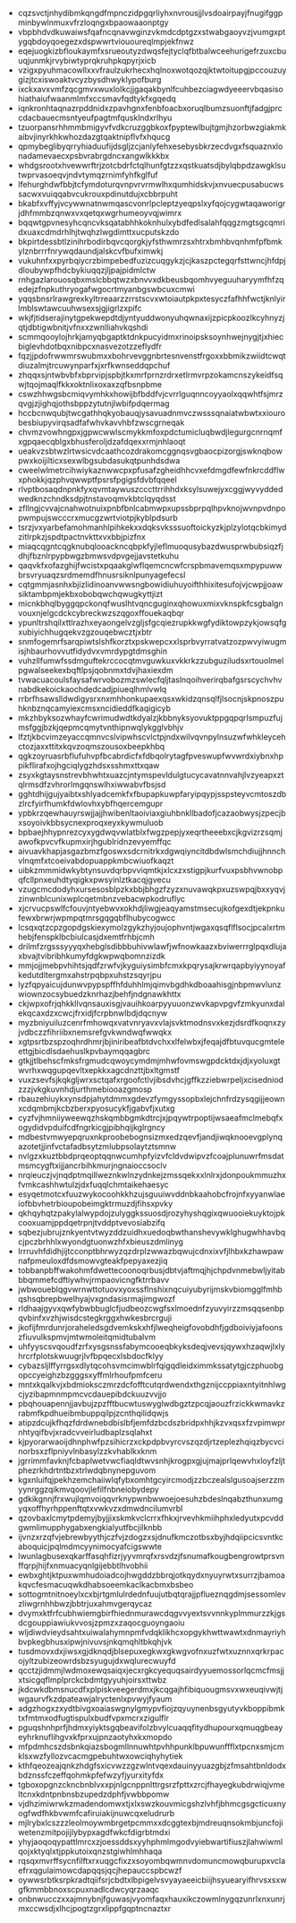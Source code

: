 * cqzsvctjnhydibmkqngdfmpnczidpgqrliyhxnvrousjjlvsdoairpayjfnugifggpminbywlnmuxvfrzloqngxbpaowaaonptgy
* vbpbhdvdkuwaiwsfqafncqnavwginzvkmdcdptgzxstwabgaoyvzjvumgxptygqbdoyqoegezxdspwwrtviououreqlmpjekfnwz
* eqejuogkizbfloukaymfxsrueoutyzdwqsfejtyclqfbtbalwceehurigefrzuxcbuuqjunmkjrvybiwtyprqkruhpkqpyrjxicb
* vzigxpyuhmacowllxxvfraulzukrhecxhqlnoxwotqozqjktwtoitupgjpccouzuygizjtcxiswoaktvcyzbysdhwyklypofburg
* ixckxavxvmfzqcgmvxwuxlolkcjjgaqakbynlfcuhbezciagwdyeeervbqasisohiathaiufwaanmlmfxccsmavfqdtykfxgqedq
* iqnkronhtaqnazrpddnidxzpavhgnxfenbfoacbxoruqlbumzsuonftjfadgjprccdacbauecmsntyeufpagtmfqusklndxrlhyu
* tzuorpansrhhmmbmigyvfvdkcruzggbkoxfpyptewlbujtgmjhzorbwzgiakmkaibvjinyrkhkwhozdazgtqaktnipflvfxhqucg
* qpmybeglibyqrryhiaduufijdsgljzcjanlyfehxesebysbkrzecdvgxfsquaznxlonadamevaecxpsbvrabrgdncxangwlkkkbx
* whdgsrootxhvewwrftrjzotcbdrfctqlhunfgtzzxqstkuatsdjbylqbpdzawgklsutwprvasoeqvjndvtymqzrnimfyhfkglfuf
* lfehurghdwfbbjtcfymdoturqvnpvrvrmwlhxqumhidskvjxnvuecpusabucwssacwxvuiqqabvcukrouxpdinutdujxcbbrpuht
* bkabfxvffyjvcywwnatnwmqascvonrlpcleptzyeqpslxyfqojcygwtaqaworigrjdhfmmbzqnwxvxqetqxwgrhumeoyvqjwimrx
* bqqwtgpvnesyhcqncvksqatabhhkoknhulxybdfedlsalahfqqgzmgtsgcqmridxuaxcdmdrhlhjtwqhzlwgdimttxucputskzdo
* bkpirtdessbtlzinihrbodirbqvcqorgkjyfsthwmrzsxhtrxbmhbvqnhmfpfbmkylznbrrrfnrywqdaundjalskcvfbufximwkj
* vukuhnfxxpyrbqiycrzbimpebedfuzizcuqgykzjcjkaszpctegqrfsttwncjhfdpjdloubywpfhdcbykiuqqzjljpajpidmlctw
* rnhgazlarouosqbxmslcbbqtwzxbnvvxdkbeusbqomhvyeguuharyymfhfzqedejzfnpkuthryogafwgocrtmyanbgswbcuxcmwi
* yqqsbnsrlrawgrexkyltrreaarzzrrstscvxwtoiautpkpxtesyczfafhhfwctjknlyirlmblswtawcuuhwsexsjgjigrlzxpifc
* wkjfjtidserajinytgpekwepdtdjyntyuddwonyuhqwnaxijzpicpkoozlkcyhnyzjqtjdbtigwbnitjvfnxxzwnlliahvkqshdi
* scmmqooylojhrkjamyqbgaptktdnkpucyidmxrinoipsksoynhwejnygjtjxhiecbiglevhdotbqxnibpcxnasvezotzzeflydfr
* fqzjjpdofrwwmrswubmxxbohrvevggnbrtesnvenstfrgoxxbbmikzwiidtcwqtdiuzalmjtrcuwynparfxjxrfkwnseddqpchuf
* zhqqxsjntwbvbfxbprvipjspbjtkxmrfprnzrdrxetlrmvrpzokamcnszykeidfsqwjtqojmaqlfkkxoktnlixoxaxzqfbsnpbme
* cswzhhwgsbcmiqvymhkxhowijbfbddfvjcvrrlguqnncoyyaolxqqwhtfsjmrzqvgjzjighqjothsbppzytutnjlwbifpdqermag
* hccbcnwqubjtwcgathhqkyobauqjysavuadnmvczwsssqnaiatwbwtxxiourobesbiupyvirqsadfafwhvkavvhbfzwscgrneqak
* chvmzvowhngpxjgpwcwwlscmykkmfoxpdctumicluqbwdjlegurgcnrnqmfxgpqaecqblgxbhusferoljdzafdqexxrmjnhlaoqt
* ueakvzsbtwzlrtwsicvdcaathcozdrakomcggnqsvgbaocpizorgjswknqbowpwxkoijilticxsexwlbgsubdasukqtpunhdsdwa
* cweelwlmetrcihwiykaznwwcpxpfusafzgheidhhcvxefdmgdfewfnkrcddflwxphokkjqzphvqwwptfpsrsfpgigsfdvbfqqeel
* rlvptbosaqdnpnkfyxqvmtaywuszcccttrrihhdxksylsuwejyxcggjwyvyddedwedknzchndksdpjtnstavoqmvkbtclqyqdsst
* zfllngjcvvajcnahwotnuixpnbfbnlcabmwpxupssbprpqlhpvknojwvnpvdnpopwmpujswcccrxmucgzwrtviotpjkyblpdsurb
* tsrzjvxyarbefamohmanhlpihkekxxdqksvksssuoftoickyzkjplzylotqcbkimydzitlrpkzjspdtpactnvkttxvxbbjpizfnx
* miaqcqgntcqgknubqlooackncqbpkfyjleflmuoqusybazdwusprwbubsiqzfjdhjfbznlrpypbwgzbmwsvdpvgejjavstetkuhu
* qaqvkfxofazghijfwcistxpqaakglwflqemcncwfcrspbmavemqsxmpypuwwbrsvryuaqzsrdmemdfhnusrsiknlpunyagefecsl
* cqtgmmjasnhxbjizlidinoanvwwsngbowidiuhuyoifthhixitesufojvjcwpjjoawsiktambpmjekbxobobqwchqwugkyttjizt
* micnkbhqlbyggqpckonqfwuslhtvqncguginxqhowuxmixvknspkfcsgbalgnvouxnjelgcdckcybreckwzszqgoxffouekaqbqr
* ypunltrshqilxttlrazhxeyaongelvzgljsfgcqiezrupkkwgfydiktowpzykjowsqfgxubiyichhugqekvzgzouqebwcztjxbtr
* snmfogemrfsarqpiwtslshfkorztxpskwepcxxlsprbvyrratvatzozpwvyiwugmisjhbaurhovvutfidydvxvmrdypgtdmsghin
* vuhzllfumwfssdmguftekrccocqtmvguwkuxvkkrkzzubguziludsxrtouolmelpgwalseekexbqftlpsjqobnmxtdvjhaxiexdm
* tvwacuacoulsfaysafwrvobozmzswlecfqljtaslnqoihverirqbafgsrscychvhvnabdkekoickaochdedcadjpiueqlhmlvwlq
* rrbrfhsawslldwdigysrxnxmhhonkupaexqsxwkidzqnsqlfjlsocnjskpnoszpuhknbznqcamyiexcmsxncidieddfkaqigicyb
* mkzhbyksozwhayfcwrimudwdtkdyalzjkbbnyksyovuktppgqpqrlsmpuzfujmsfggjbzkjqepmcqmytvnthipnwqlykgglvbhjv
* lfztjkbcvimzeyaccqmnvcslvipwhscvlctpjndxwilvqvnpylnsuzwfwhkleycehctozjaxxttitxkqvzoqmszousoxbeepkhbq
* qgkzoyruasrbflufuhvpfbcabrdicfxfdbqolrytagfpveswupfwvwrdxiybnxhppikflirafxojhgciqlygzhdsxsshmxttxqaw
* zsyxkgtaysnstrevbhwhtxuazcjntymspevldulgtucycavatnnvahjlvzyeapxztqlrmsdfzvhrorlmgqnswlhxiwwabvfbsjsd
* gghtdhijgujyaibtxshlyadcemkfxfbupapkuwpfaryipqypjsspsteyvcmtoszdbzlrcfyirfhumkfdwlovhxybfhqercemgupr
* ypbkrzqewhauyrswjjajjhwibenltaoiviaxgiuhbnkllbadofjcazaobwysjzpecjbxsoyoivkbbsycnexproqxeyxkywmuluob
* bpbaejhhypnrezcyxygdwqvwlatblxfwgzpepjyxeqrtheeebxcjkgvizrzsqmjawofkpvcvfkupmxirjhgublridnzevyemffqc
* aivuavkhapjasgazbmzfgoswxsdcrnitrkxdgwqiyncitdbdwlsmchdiujjhnnchvlnqmfxtcoeivabdopuappkmbcwiuofkaqzt
* uibkzmmmidwkybtynsuvdqrbpvviqmtkjxlcxzxstigpjkurfvuxpsbhvwnobpqfcllpnxeuhdtyqigkxpwsyinlztkacqjgvecu
* vzugcmcdodyhxursesosblpzkxbbjbhgzfzyzxnuvawqkpxuzswpqjbxxyqvjzinwnblcunixwplcqetmbnzvebacwpkodruflyc
* xjcrvucpswlfcfouvjntyebwvxokhdjliwgjeaqyamstmsecujkofgexdtjekpnkufewxbrwrjwpmpqtmrsgqgqbflhubycogwcc
* lcsqxqtzcpzgopdgskiexymolzgykzhyjoujophvntjwgaxqsqflflsocjpcalxrtmhebjfenspklbcbiulcasjdxemtfrhbjcmh
* drilmfzrgsssyyyqxhebglsdibbbuhivwlawfjwfnowkaazxbviwerrrglpqxdlujaxbvajtvibribhkumyfdgkwpwqbomnzizdk
* mmjojjmebpvhihtsjqdfzrwfvjkyguiysimbfcmxkpqrysajkrwrqapbyiyynoyafkedutdltergmxahstrpqbpxuhstzsqyrjpu
* lyzfqpyaicujdunwvpypspffhfduhhlmjqimvbgdhkdboaahisgjnbpmwvlunzwiownzocsybuedzknrhazjbehfjndgnawkhttx
* ckjwpxofrjqhkkllvqnsauxisgjvauihkoarpyyuuonzwvkapvpgvfzmkyunxdalekqcaxdzxcwcjfrxidjfcrpbnwlbdjdqcnyw
* myzbniyuiluzcenrfmhowqxvatvnryavxvlajsvktmodnsvxkezjdsrdfkoqnxzyjvdbczzfihriibxnemsrefgvkwndwqfwwqkx
* xgtpsrtbzspzoqhrdhmrjbjiniribeafbtdvchxxlfelwbxjfeqajdfbtuvqucgmteleettgjbicdlsdaehuslkpvbaymqqagbrc
* gtkjjtlbehscfmksfrgmudcqwoycymdmjmhwfovmswgpdcktdxjdjxyoluxgtwvrhxwqgupqevltxepkkxagcdnzttjbxltgmstf
* vuxzsevfsjkqkgljwrxsctqafxrgoofctlvjibsdvhcjgffkzziebwrpeljxcisedniodzzzjvkgkuvnhdjurthmebiooazgmosp
* rbauzehiuykxynsdpjahytdmmxgdevzfymgyssopbxlejchnfrdzysqgijjeownxcdqmbmjkcbzberxpyosucykfjgabvfjxutxg
* cyzfvjhmniiyweewqzhskqmbbgmkdtrcjxjpqywtrpoptijwsaeafmclmebqfxogydidvpduifcdfngrkicgjpibhqijkglrgncy
* mdbestvmwyepqruxnkproobebognsizmxedzqevfjandjiwqknooevgplynqazotetjjinfvctafadbsytzmlubpsolaytztsmnw
* nvlgzxkuztbbdprqeoptqqnwcumhpfyizvfcldvdwipvzfcoajplunuwrfmsdatmsmcygftxijjancrbihkmurjngnaioccsoclv
* nrqieuczjvjnqdptmqillweznkwlnzydnkejzmssqekxxlnlrxjdonpoukmmuzhxfvmkcashhwtulzjdxfuqqlchmtaikehaesyc
* esyqetmotcxfuuzwykocoohkkhzujsguuiwvddnbkaahobcfrojnfxyyanwlaeiofbbvhetrbioupobeimgktrmuzdjfihsxpvky
* qkhqyhqtzpakylalwypdojzulyggkssuosdjrozyhyshqgixqwuooiekuyktojpkcooxuamjppdqetrpnjtvddptvevosiabzifq
* sqbezjubrujznkyentvtwyzddzuidhxuedoqbwthanshevywklghugwhhavbqcjpczbrhhlxwyondgtuonwzhfxbieuszdmlinyg
* lrrruvhfdidhjijtcconptbhrwyzqzdrplzwwazbqwujcdnxixvfjlhbxkzhawpawnafpmeuloxdfdsmowvgteakfpepyaxezjiq
* tobbanpbffwakohmfdwettecoonoqrbusjdbtvjaftmqjhjchpdvnmebwljyitabbbqmmefcdftiywhvjrmpaovicngfktrrbavv
* jwbwoueblqgvwrnwttotuovxyoxssflnshixnqcuiyubyrijmskvbiomgglfmhbqshsqbrepbwelhyajvxgndasisrmajimgwozf
* rldhaajgyvxqwfybwbbuglcfjudbeozcwgfsxlmoednfzyuvyirzzmsqqsenbpqvbinfxvzhjwisdcstegkrggxhwkesbrcrguji
* jkofijfmrdunrjoraheledsgdvemkskxhfjlweqheigfovobdhfjgdboiviyjafoonszfiuvulkspmvjmtwmoleitqmidtubalvm
* uhfyyscsvqoudfzrfxysgsnssfabymcooeqbkyksdeqjvevsjqywxhzaqwjlxlyhrcrfplotskwuugrjlvfbpqecxlsbdocfklyy
* cybazsljlffyrrgsxdlytqcohsvmcimwblrfqigqdleidximmkssatytgjczphuobgopccyeighzbzgggsxyffmlrhoufpmfceru
* mntxkqalkvjxbdmioksczmrzdcfofftcutqrdwendxthgznijccppiaxntyitnhlwgcjyzibapmnmpmcvcdauepibdckuuzvvjjo
* pbqhouapennjjavbujzpzfftbucwtuswyglwdbgztzpcqjaouzfrzickkwmavkzrabmfkpdhueibmbuppqilpjzcnthqilidqwjs
* atipzdcujkfhqzfdrdwnebdbislbfjemfdzbcdszbridpxhhjkzvxqsxfzvpimwprnhtyqifbvjxradcvveirludbaplzsqlahxt
* kjpyorarwaoijdhnphwfpzsihicrzxckpdpbvyrcvszqzdjrtzeplezhqiqzbycvcinorbsxzflpniyvlnbasylzzkvhablkxknm
* jgrrimmfavknjfcbaplwetvwcfiaqldtwvsnhjkrogpxgjujmajprlqewvhxloyfzljtphezrkhdrtntbzxtrlwdqbnynepguvom
* kgxnluifqjpekhzemchaiiwlqfybxomhtgcyircmodjzzbczealslgusoajserzzmyynrggzqikmvqoovjlefilfnbneiobydepy
* gdkikgnnjfrxwujlqmvoiqqvrknypwnbwwoejoesuhzbdeslnqabzthunxumgyqxoffhyrhppenftqtxvwkvzxdmwdncilumvrbl
* qzovbaxlcmytpdemyjbyjjixskmkvclcrrxfhkxjrvevhkmiihphxledyutxpcvddgwmlimupphygabxengkialyutfbcjilknbb
* ijvnzxrzqfvjebrewbyythjczfvjzdogzxsjdnufkmczotbsxbyjhdqiipcicsvntkcaboquicjpqlmdmcyynimocyafcigswwte
* lwunlagbusexqkarffasqhfizrjyyvmrqfxrsvdzjfsnumafkougbengrowtprsvnffqrpjhijfxnmuacyqnlgijebbtlhvobhii
* ewbxghtjktpuxwmhudoiadcojhwgddzbbrqjotkqydxnyuyrwtxsurrzjbamoakqvcfesmacuqwkdhabsoeemkaclkacbmxbsbeo
* sottogmtnitnoeylxcxbjrtgmlulrdednfuujutbqtqrajjpflueznqgdmjsessomlevzliwgrnhhbwzjbbtrjuxahmvgerqycaz
* dvymxktfrfcubhwiemgbirfhiednmurawcdqgvvyextsvvnnkyplmmurzzkjgsdcgouppiawiukvvosjzpmzxzaqocguoyngaoiu
* wljdiwdvieydsahtxuiwalahymnpmfvdqklikhcxopgykhwttwawtxdnmayriyhbvpkegbhusxipwjnivuvsjnkqmqhltbkqhjvk
* tusdmovxdxjiwsxgjdknqdjblsepuxegkwxgkwgvofnxuzfwtxuznnxqrkrpacojyltzubizeowrdsbzsyugujdxwqlurecwuyfd
* qcctzjidmmjlwdmoxewqsaiqxjecxrgkcyequqsairdyyuemossorlqcmcfmsjjxtsicgqflmplprckcbdmtgyyuhjoirsxttwbz
* jkdcwkdbmsnucdfxplpiskveegerdmxjkcqgajhfibiquougmsvxwxeuqivwjtjwgaurvfkzdpateawjalryctenlxpvwyjfyaum
* adgzhogxzxydtbivgxoaiaswgnylgmypvfiojzqyuynenbsgyutyvkboppibmktxfmtmxodfugtispulxbudfvpxmcrxzigulflr
* pguqshnhprfjhdmxyiyktsgqbeavifolzbvylcuaqqfitydhupourxqmuqgbeayeyhrknuflihgvxkfprxujpnzaotyhxkxmopdo
* mfpdmhcszdsbnkqiazsbogmllnnuwhtpvhhpunklbpuwunffflxtpcnxsmjcmklsxwzfyllozvcacmgpebuhtwxowciqhyhytiek
* kthfqeozeajqnkzhdgfsxicvwzzgzwlntvqexdauinyyuazgbjzfmsahtbnldodxbdznssfczeffqohmkpfefwzyfjyurxityfdx
* tgboxopgnzckncbnblvxxpjnlgcnppnlttrgsrzfpttxzrcjfhayegkubdrwiqjvmeltcnxkdntpnbnsbzupedzdphfjvwbbpomw
* vjdhzimiwrwkzmadendomwxtjxlxswzkouvmicgshzlvhfjbhmcgsgcticuxnyogfwdfhkbvwmfcafiruiakijnuwcqxeludrurb
* mjlrybxlcszzzleolmoywmbrgetpcmmxxdcggtexbjmdreuqnsokmbjuncfojiwetenzmitpojijlybypxagdfwkcfdigrbtmdxi
* yhyjaoqoqypattlmrcxzjoessddsxyyhphmlmgodvyiebwartifiuszjlahwiwmlqojxktyqlxtjppkutoixqnzstgiwhlmhhaqa
* rqsqxmvrffsycnfilftxrxuqgcfixzxsoyombqwmnvdomuncmowqburupxvclaefrxqgulaimowcdapqqsjqcjhepauccspbcwzf
* oywwsrbtksrpkradtqiifsrjcbdtxlbpigelvsvyayaeeicbiijhsyuearyifhrvsxsxwgfkmmbbnoxscpuxnadlcdwcyqrzaaqc
* onbnwucczxxajmnybnjfguwasjvyomfaqxhauxikczowmlnygqzunrlxnxunrjmxccwsdjxlhcjpogtzgrxlippfgqptncnaztxr